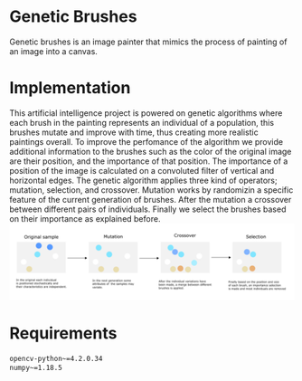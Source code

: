 # Genetic Brushes 
Genetic brushes is an image painter that mimics the process of painting of an image into 
a canvas. 

# Implementation 
This artificial intelligence project is powered on genetic algorithms where each brush in the painting 
represents an individual of a population, this brushes mutate and improve with time, thus creating 
more realistic paintings overall. To improve the perfomance of the algorithm we provide additional 
information to the brushes such as the color of the original image are their position, and the importance 
of that position. The importance of a position of the image is calculated on a convoluted filter of 
vertical and horizontal edges. The genetic algorithm applies three kind of operators; mutation, selection,
and crossover. Mutation works by randomizin a specific feature of the current generation of brushes. 
After the mutation a crossover between different pairs of individuals. Finally we select the brushes 
based on their importance as explained before.  
![genetic](docs/drawing.png)
 

# Requirements 

    opencv-python~=4.2.0.34
    numpy~=1.18.5
    
